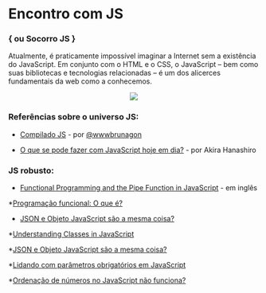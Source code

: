 # Encontro com JS 
### { ou Socorro JS }
Atualmente, é praticamente impossível imaginar a Internet sem a existência do JavaScript. Em conjunto com o HTML e o CSS, o JavaScript – bem como suas bibliotecas e tecnologias relacionadas – é um dos alicerces fundamentais da web como a conhecemos.

<p align="center">
  <img  src="https://dkrn4sk0rn31v.cloudfront.net/2018/03/01133925/javascript.png">
</p>

### Referências sobre o universo JS:

* [Compilado JS](https://github.com/wwwbrunagon/jsmodernoso/blob/master/README.md) - por [@wwwbrunagon](https://github.com/wwwbrunagon)

* [O que se pode fazer com JavaScript hoje em dia?](https://www.treinaweb.com.br/blog/o-que-se-pode-fazer-com-javascript-hoje-em-dia/) - por  Akira Hanashiro



### JS robusto:

* [Functional Programming and the Pipe Function in JavaScript](https://medium.com/better-programming/functional-programming-and-the-pipe-function-in-javascript-c92833052057) - em inglês

*[Programação funcional: O que é?](https://www.alura.com.br/artigos/programacao-funcional-o-que-e)

* [JSON e Objeto JavaScript são a mesma coisa?](https://www.alura.com.br/artigos/json-e-objeto-javascript-sao-a-mesma-coisa)

*[Understanding Classes in JavaScript](https://www.digitalocean.com/community/tutorials/understanding-classes-in-javascript)

*[JSON e Objeto JavaScript são a mesma coisa?](https://www.alura.com.br/artigos/json-e-objeto-javascript-sao-a-mesma-coisa)

*[Lidando com parâmetros obrigatórios em JavaScript](https://www.alura.com.br/artigos/lidando-com-parametros-obrigatorios-em-javascript)

*[Ordenação de números no JavaScript não funciona?](https://www.alura.com.br/artigos/ordenacao-de-numeros-no-javascript-nao-funciona)

